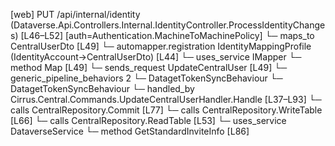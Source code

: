[web] PUT /api/internal/identity  (Dataverse.Api.Controllers.Internal.IdentityController.ProcessIdentityChanges)  [L46–L52] [auth=Authentication.MachineToMachinePolicy]
  └─ maps_to CentralUserDto [L49]
    └─ automapper.registration IdentityMappingProfile (IdentityAccount->CentralUserDto) [L44]
  └─ uses_service IMapper
    └─ method Map [L49]
  └─ sends_request UpdateCentralUser [L49]
    └─ generic_pipeline_behaviors 2
      └─ DatagetTokenSyncBehaviour
      └─ DatagetTokenSyncBehaviour
    └─ handled_by Cirrus.Central.Commands.UpdateCentralUserHandler.Handle [L37–L93]
      └─ calls CentralRepository.Commit [L77]
      └─ calls CentralRepository.WriteTable [L66]
      └─ calls CentralRepository.ReadTable [L53]
      └─ uses_service DataverseService
        └─ method GetStandardInviteInfo [L86]

